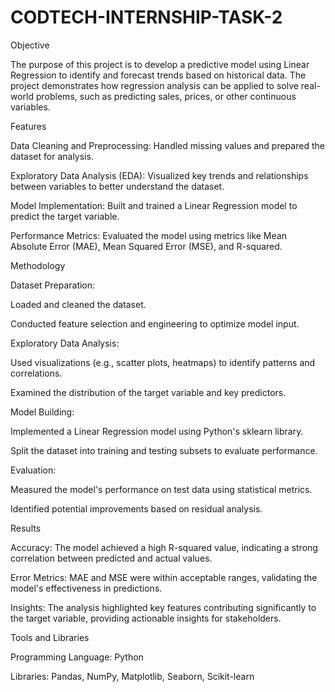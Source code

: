 # CODTECH-INTERNSHIP-TASK-2



Objective

The purpose of this project is to develop a predictive model using Linear Regression to identify and forecast trends based on historical data. The project demonstrates how regression analysis can be applied to solve real-world problems, such as predicting sales, prices, or other continuous variables.

Features

Data Cleaning and Preprocessing: Handled missing values and prepared the dataset for analysis.

Exploratory Data Analysis (EDA): Visualized key trends and relationships between variables to better understand the dataset.

Model Implementation: Built and trained a Linear Regression model to predict the target variable.

Performance Metrics: Evaluated the model using metrics like Mean Absolute Error (MAE), Mean Squared Error (MSE), and R-squared.

Methodology

Dataset Preparation:

Loaded and cleaned the dataset.

Conducted feature selection and engineering to optimize model input.

Exploratory Data Analysis:

Used visualizations (e.g., scatter plots, heatmaps) to identify patterns and correlations.

Examined the distribution of the target variable and key predictors.

Model Building:

Implemented a Linear Regression model using Python's sklearn library.

Split the dataset into training and testing subsets to evaluate performance.

Evaluation:

Measured the model's performance on test data using statistical metrics.

Identified potential improvements based on residual analysis.

Results

Accuracy: The model achieved a high R-squared value, indicating a strong correlation between predicted and actual values.

Error Metrics: MAE and MSE were within acceptable ranges, validating the model's effectiveness in predictions.

Insights: The analysis highlighted key features contributing significantly to the target variable, providing actionable insights for stakeholders.

Tools and Libraries

Programming Language: Python

Libraries: Pandas, NumPy, Matplotlib, Seaborn, Scikit-learn


